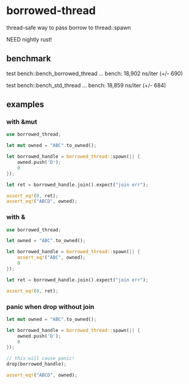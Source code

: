 # borrowed-thread

thread-safe way to pass borrow to thread::spawn

NEED nightly rust!

## benchmark

test bench::bench_borrowed_thread ... bench:      18,902 ns/iter (+/- 690)

test bench::bench_std_thread      ... bench:      18,859 ns/iter (+/- 684)



## examples

### with &mut

```rust
use borrowed_thread;

let mut owned = "ABC".to_owned();

let borrowed_handle = borrowed_thread::spawn(|| {
    owned.push('D');
    0
});

let ret = borrowed_handle.join().expect("join err");

assert_eq!(0, ret);
assert_eq!("ABCD", owned);
```

### with &

```rust
use borrowed_thread;

let owned = "ABC".to_owned();

let borrowed_handle = borrowed_thread::spawn(|| {
    assert_eq!("ABC", owned);
    0
});

let ret = borrowed_handle.join().expect("join err");

assert_eq!(0, ret);
```

### panic when drop without join

```rust
let mut owned = "ABC".to_owned();

let borrowed_handle = borrowed_thread::spawn(|| {
    owned.push('D');
    0
});

// this will cause panic!
drop(borrowed_handle);

assert_eq!("ABCD", owned);
```


